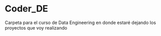 # Coder_DE

Carpeta para el curso de Data Engineering en donde estaré dejando los proyectos que voy realizando

